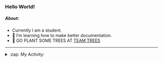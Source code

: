 ### Hello World!

##### About:
- Currently I am a student.
- 🌱 I’m learning how to make better documentation.
- 🌱 GO PLANT SOME TREES AT [TEAM TREES](https://teamtrees.org/)

---
<details>
  <summary>:zap: My Activity:</summary>
  
<!--START_SECTION:waka-->
![Code Time](http://img.shields.io/badge/Code%20Time-1%2C152%20hrs%2043%20mins-blue)

**I'm a Night 🦉** 

```text
🌞 Morning                1426 commits        ██░░░░░░░░░░░░░░░░░░░░░░░   09.19 % 
🌆 Daytime                5507 commits        █████████░░░░░░░░░░░░░░░░   35.49 % 
🌃 Evening                4463 commits        ███████░░░░░░░░░░░░░░░░░░   28.76 % 
🌙 Night                  4123 commits        ███████░░░░░░░░░░░░░░░░░░   26.57 % 
```
📅 **I'm Most Productive on Wednesday** 

```text
Monday                   2333 commits        ████░░░░░░░░░░░░░░░░░░░░░   15.03 % 
Tuesday                  2024 commits        ███░░░░░░░░░░░░░░░░░░░░░░   13.04 % 
Wednesday                3585 commits        ██████░░░░░░░░░░░░░░░░░░░   23.10 % 
Thursday                 1916 commits        ███░░░░░░░░░░░░░░░░░░░░░░   12.35 % 
Friday                   1527 commits        ██░░░░░░░░░░░░░░░░░░░░░░░   09.84 % 
Saturday                 1388 commits        ██░░░░░░░░░░░░░░░░░░░░░░░   08.94 % 
Sunday                   2746 commits        ████░░░░░░░░░░░░░░░░░░░░░   17.69 % 
```


📊 **This Week I Spent My Time On** 

```text
🔥 Editors: 
VS Code                  5 hrs 49 mins       █████████████████████████   100.00 % 

🐱‍💻 Projects: 
giveth-dapps-v2          3 hrs 20 mins       ██████████████░░░░░░░░░░░   57.23 % 
praise                   2 hrs 29 mins       ███████████░░░░░░░░░░░░░░   42.77 % 
```


 Last Updated on 17/07/2023 08:10:31 UTC
<!--END_SECTION:waka-->
</details>
